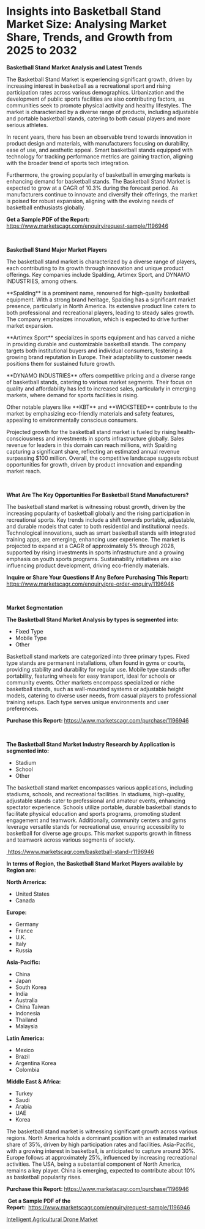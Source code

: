 <p><h1>Insights into Basketball Stand Market Size: Analysing Market Share, Trends, and Growth from 2025 to 2032</h1></p><p><strong>Basketball Stand Market Analysis and Latest Trends</strong></p>
<p><p>The Basketball Stand Market is experiencing significant growth, driven by increasing interest in basketball as a recreational sport and rising participation rates across various demographics. Urbanization and the development of public sports facilities are also contributing factors, as communities seek to promote physical activity and healthy lifestyles. The market is characterized by a diverse range of products, including adjustable and portable basketball stands, catering to both casual players and more serious athletes.</p><p>In recent years, there has been an observable trend towards innovation in product design and materials, with manufacturers focusing on durability, ease of use, and aesthetic appeal. Smart basketball stands equipped with technology for tracking performance metrics are gaining traction, aligning with the broader trend of sports tech integration. </p><p>Furthermore, the growing popularity of basketball in emerging markets is enhancing demand for basketball stands. The Basketball Stand Market is expected to grow at a CAGR of 10.3% during the forecast period. As manufacturers continue to innovate and diversify their offerings, the market is poised for robust expansion, aligning with the evolving needs of basketball enthusiasts globally.</p></p>
<p><strong>Get a Sample PDF of the Report:&nbsp;</strong> <a href="https://www.marketscagr.com/enquiry/request-sample/1196946?utm_campaign=2337&utm_medium=2&utm_source=Github&utm_content=ia&utm_term=28022025&utm_id=basketball-stand">https://www.marketscagr.com/enquiry/request-sample/1196946</a></p>
<p>&nbsp;</p>
<p><strong>Basketball Stand Major Market Players</strong></p>
<p><p>The basketball stand market is characterized by a diverse range of players, each contributing to its growth through innovation and unique product offerings. Key companies include Spalding, Artimex Sport, and DYNAMO INDUSTRIES, among others.</p><p>**Spalding** is a prominent name, renowned for high-quality basketball equipment. With a strong brand heritage, Spalding has a significant market presence, particularly in North America. Its extensive product line caters to both professional and recreational players, leading to steady sales growth. The company emphasizes innovation, which is expected to drive further market expansion.</p><p>**Artimex Sport** specializes in sports equipment and has carved a niche in providing durable and customizable basketball stands. The company targets both institutional buyers and individual consumers, fostering a growing brand reputation in Europe. Their adaptability to customer needs positions them for sustained future growth.</p><p>**DYNAMO INDUSTRIES** offers competitive pricing and a diverse range of basketball stands, catering to various market segments. Their focus on quality and affordability has led to increased sales, particularly in emerging markets, where demand for sports facilities is rising. </p><p>Other notable players like **KBT** and **WICKSTEED** contribute to the market by emphasizing eco-friendly materials and safety features, appealing to environmentally conscious consumers.</p><p>Projected growth for the basketball stand market is fueled by rising health-consciousness and investments in sports infrastructure globally. Sales revenue for leaders in this domain can reach millions, with Spalding capturing a significant share, reflecting an estimated annual revenue surpassing $100 million. Overall, the competitive landscape suggests robust opportunities for growth, driven by product innovation and expanding market reach.</p></p>
<p>&nbsp;</p>
<p><strong>What Are The Key Opportunities For Basketball Stand Manufacturers?</strong></p>
<p><p>The basketball stand market is witnessing robust growth, driven by the increasing popularity of basketball globally and the rising participation in recreational sports. Key trends include a shift towards portable, adjustable, and durable models that cater to both residential and institutional needs. Technological innovations, such as smart basketball stands with integrated training apps, are emerging, enhancing user experience. The market is projected to expand at a CAGR of approximately 5% through 2028, supported by rising investments in sports infrastructure and a growing emphasis on youth sports programs. Sustainability initiatives are also influencing product development, driving eco-friendly materials.</p></p>
<p><strong>Inquire or Share Your Questions If Any Before Purchasing This Report:</strong> <a href="https://www.marketscagr.com/enquiry/pre-order-enquiry/1196946?utm_campaign=2337&utm_medium=2&utm_source=Github&utm_content=ia&utm_term=28022025&utm_id=basketball-stand">https://www.marketscagr.com/enquiry/pre-order-enquiry/1196946</a></p>
<p>&nbsp;</p>
<p><strong>Market Segmentation</strong></p>
<p><strong>The Basketball Stand Market Analysis by types is segmented into:</strong></p>
<p><ul><li>Fixed Type</li><li>Mobile Type</li><li>Other</li></ul></p>
<p><p>Basketball stand markets are categorized into three primary types. Fixed type stands are permanent installations, often found in gyms or courts, providing stability and durability for regular use. Mobile type stands offer portability, featuring wheels for easy transport, ideal for schools or community events. Other markets encompass specialized or niche basketball stands, such as wall-mounted systems or adjustable height models, catering to diverse user needs, from casual players to professional training setups. Each type serves unique environments and user preferences.</p></p>
<p><strong>Purchase this Report:&nbsp;</strong><a href="https://www.marketscagr.com/purchase/1196946?utm_campaign=2337&utm_medium=2&utm_source=Github&utm_content=ia&utm_term=28022025&utm_id=basketball-stand">https://www.marketscagr.com/purchase/1196946</a></p>
<p>&nbsp;</p>
<p><strong>The Basketball Stand Market Industry Research by Application is segmented into:</strong></p>
<p><ul><li>Stadium</li><li>School</li><li>Other</li></ul></p>
<p><p>The basketball stand market encompasses various applications, including stadiums, schools, and recreational facilities. In stadiums, high-quality, adjustable stands cater to professional and amateur events, enhancing spectator experience. Schools utilize portable, durable basketball stands to facilitate physical education and sports programs, promoting student engagement and teamwork. Additionally, community centers and gyms leverage versatile stands for recreational use, ensuring accessibility to basketball for diverse age groups. This market supports growth in fitness and teamwork across various segments of society.</p></p>
<p><a href="https://www.marketscagr.com/basketball-stand-r1196946?utm_campaign=2337&utm_medium=2&utm_source=Github&utm_content=ia&utm_term=28022025&utm_id=basketball-stand">&nbsp;https://www.marketscagr.com/basketball-stand-r1196946</a></p>
<p><strong>In terms of Region, the Basketball Stand Market Players available by Region are:</strong></p>
<p>
    <p> <strong> North America: </strong>
        <ul>
            <li>United States</li>
            <li>Canada</li>
        </ul>
        </p> 
    <p> <strong> Europe: </strong>
        <ul>
            <li>Germany</li>
            <li>France</li>
            <li>U.K.</li>
            <li>Italy</li>
            <li>Russia</li>
        </ul>
        </p> 
    <p> <strong> Asia-Pacific: </strong>
        <ul>
            <li>China</li>
            <li>Japan</li>
            <li>South Korea</li>
            <li>India</li>
            <li>Australia</li>
            <li>China Taiwan</li>
            <li>Indonesia</li>
            <li>Thailand</li>
            <li>Malaysia</li>
        </ul>
        </p> 
    <p> <strong> Latin America: </strong>
        <ul>
            <li>Mexico</li>
            <li>Brazil</li>
            <li>Argentina Korea</li>
            <li>Colombia</li>
        </ul>
        </p> 
    <p> <strong> Middle East & Africa: </strong>
        <ul>
            <li>Turkey</li>
            <li>Saudi</li>
            <li>Arabia</li>
            <li>UAE</li>
            <li>Korea</li>
        </ul>
    </p>
    </p>
<p><p>The basketball stand market is witnessing significant growth across various regions. North America holds a dominant position with an estimated market share of 35%, driven by high participation rates and facilities. Asia-Pacific, with a growing interest in basketball, is anticipated to capture around 30%. Europe follows at approximately 25%, influenced by increasing recreational activities. The USA, being a substantial component of North America, remains a key player. China is emerging, expected to contribute about 10% as basketball popularity rises.</p></p>
<p><strong>Purchase this Report: </strong><a href="https://www.marketscagr.com/purchase/1196946?utm_campaign=2337&utm_medium=2&utm_source=Github&utm_content=ia&utm_term=28022025&utm_id=basketball-stand">https://www.marketscagr.com/purchase/1196946</a></p>
<p>&nbsp;<strong>Get a Sample PDF of the Report:&nbsp;&nbsp;</strong><a href="https://www.marketscagr.com/enquiry/request-sample/1196946?utm_campaign=2337&utm_medium=2&utm_source=Github&utm_content=ia&utm_term=28022025&utm_id=basketball-stand">https://www.marketscagr.com/enquiry/request-sample/1196946</a></p>
<p><strong></strong></p>
<p><p><a href="https://github.com/rosalinebhakta48/Market-Research-Report-List-1/blob/main/intelligent-agricultural-drone-market.md?utm_campaign=2337&utm_medium=2&utm_source=Github&utm_content=ia&utm_term=28022025&utm_id=basketball-stand">Intelligent Agricultural Drone Market</a></p></p>